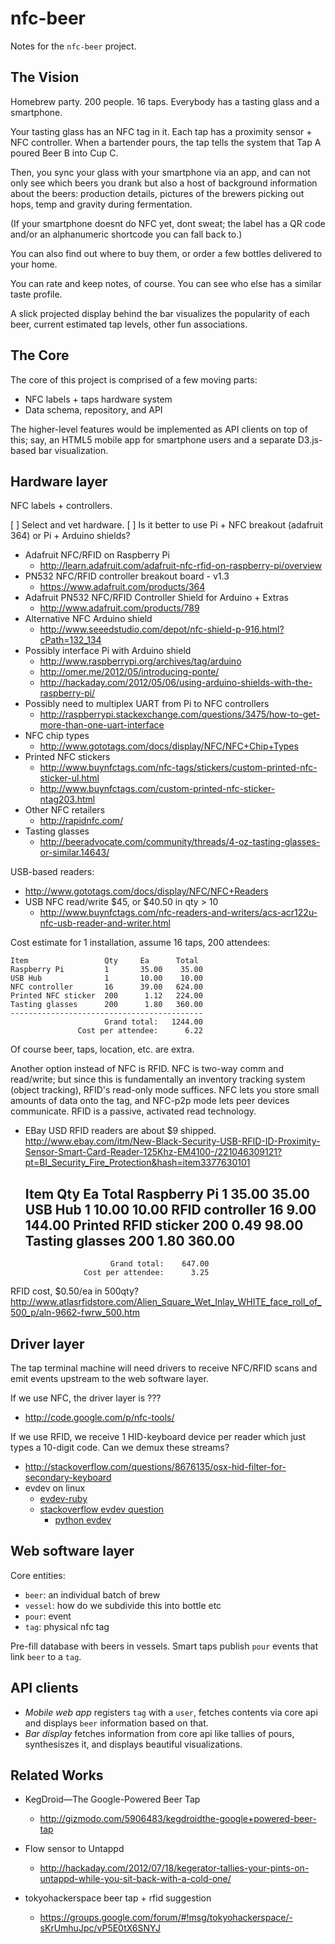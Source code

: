 nfc-beer
========

Notes for the `nfc-beer` project.

The Vision
----------

Homebrew party.  200 people.  16 taps.  Everybody has a tasting glass and a smartphone.

Your tasting glass has an NFC tag in it.  Each tap has a proximity sensor + NFC controller.
When a bartender pours, the tap tells the system that Tap A poured Beer B into Cup C.

Then, you sync your glass with your smartphone via an app, and can not only see
which beers you drank but also a host of background information about the beers:
production details, pictures of the brewers picking out hops, temp and gravity during
fermentation.

(If your smartphone doesnt do NFC yet, dont sweat; the label has a QR code and/or
an alphanumeric shortcode you can fall back to.)

You can also find out where to buy them, or order a few bottles delivered to your home.

You can rate and keep notes, of course.  You can see who else has a similar taste profile.

A slick projected display behind the bar visualizes the popularity of each beer,
current estimated tap levels, other fun associations.

The Core
--------

The core of this project is comprised of a few moving parts:

* NFC labels + taps hardware system
* Data schema, repository, and API

The higher-level features would be implemented as API clients on top of this;
say, an HTML5 mobile app for smartphone users and a separate D3.js-based
bar visualization.

Hardware layer
--------------

NFC labels + controllers.

[ ] Select and vet hardware.
[ ] Is it better to use Pi + NFC breakout (adafruit 364) or Pi + Arduino shields?

* Adafruit NFC/RFID on Raspberry Pi
  * <http://learn.adafruit.com/adafruit-nfc-rfid-on-raspberry-pi/overview>
* PN532 NFC/RFID controller breakout board - v1.3
  * <https://www.adafruit.com/products/364>
* Adafruit PN532 NFC/RFID Controller Shield for Arduino + Extras
  * <http://www.adafruit.com/products/789>
* Alternative NFC Arduino shield
  * <http://www.seeedstudio.com/depot/nfc-shield-p-916.html?cPath=132_134>
* Possibly interface Pi with Arduino shield
  * <http://www.raspberrypi.org/archives/tag/arduino>
  * <http://omer.me/2012/05/introducing-ponte/>
  * <http://hackaday.com/2012/05/06/using-arduino-shields-with-the-raspberry-pi/>
* Possibly need to multiplex UART from Pi to NFC controllers
  * <http://raspberrypi.stackexchange.com/questions/3475/how-to-get-more-than-one-uart-interface>
* NFC chip types
  * <http://www.gototags.com/docs/display/NFC/NFC+Chip+Types>
* Printed NFC stickers
  * <http://www.buynfctags.com/nfc-tags/stickers/custom-printed-nfc-sticker-ul.html>
  * <http://www.buynfctags.com/custom-printed-nfc-sticker-ntag203.html>
* Other NFC retailers
  * <http://rapidnfc.com/>
* Tasting glasses
  * <http://beeradvocate.com/community/threads/4-oz-tasting-glasses-or-similar.14643/>

USB-based readers:
* <http://www.gototags.com/docs/display/NFC/NFC+Readers>
* USB NFC read/write $45, or $40.50 in qty > 10
  * <http://www.buynfctags.com/nfc-readers-and-writers/acs-acr122u-nfc-usb-reader-and-writer.html>

Cost estimate for 1 installation, assume 16 taps, 200 attendees:

    Item                 Qty     Ea      Total
    Raspberry Pi         1       35.00    35.00
    USB Hub              1       10.00    10.00
    NFC controller       16      39.00   624.00
    Printed NFC sticker  200      1.12   224.00
    Tasting glasses      200      1.80   360.00
    -------------------------------------------
                         Grand total:   1244.00
                   Cost per attendee:      6.22

Of course beer, taps, location, etc. are extra.

Another option instead of NFC is RFID.  NFC is two-way comm and read/write; but since
this is fundamentally an inventory tracking system (object tracking), RFID's
read-only mode suffices.  NFC lets you store small amounts of data onto the tag,
and NFC-p2p mode lets peer devices communicate.  RFID is a passive, activated read
technology.

* EBay USD RFID readers are about $9 shipped.
  <http://www.ebay.com/itm/New-Black-Security-USB-RFID-ID-Proximity-Sensor-Smart-Card-Reader-125Khz-EM4100-/221046309121?pt=BI_Security_Fire_Protection&hash=item3377630101>

    Item                 Qty     Ea      Total
    Raspberry Pi         1       35.00    35.00
    USB Hub              1       10.00    10.00
    RFID controller      16       9.00   144.00
    Printed RFID sticker 200      0.49    98.00
    Tasting glasses      200      1.80   360.00
    -------------------------------------------
                         Grand total:    647.00
                   Cost per attendee:      3.25

RFID cost, $0.50/ea in 500qty?
http://www.atlasrfidstore.com/Alien_Square_Wet_Inlay_WHITE_face_roll_of_500_p/aln-9662-fwrw_500.htm

Driver layer
------------

The tap terminal machine will need drivers to receive NFC/RFID scans and
emit events upstream to the web software layer.

If we use NFC, the driver layer is ???

* http://code.google.com/p/nfc-tools/

If we use RFID, we receive 1 HID-keyboard device per reader which just types
a 10-digit code.  Can we demux these streams?

* <http://stackoverflow.com/questions/8676135/osx-hid-filter-for-secondary-keyboard>
* evdev on linux
  * [evdev-ruby](http://hewner.com/2006/08/21/evdev-for-ruby-with-morse-code/)
  * [stackoverflow evdev question](http://stackoverflow.com/questions/5834220/how-to-read-out-an-usb-rfid-reader-imitating-an-hid-keyboard-using-linux-and-pyt)
    * [python evdev](http://128.130.182.59:8888/ceat/git/index.php?p=ceatclient.git&a=blob&h=d5be91bcf14cee983afdb03cfe8172b8984ac629&hb=42b464b5a31541e77d9955940d408d1c4bb40f88&f=evdev3.py)


Web software layer
------------------

Core entities:

* `beer`: an individual batch of brew
* `vessel`: how do we subdivide this into bottle etc
* `pour`: event
* `tag`: physical nfc tag

Pre-fill database with beers in vessels.
Smart taps publish `pour` events that link `beer` to a `tag`.

API clients
------------

* *Mobile web app* registers `tag` with a `user`, fetches contents via core api
  and displays `beer` information based on that.
* *Bar display* fetches information from core api like tallies of pours, synthesiszes it,
   and displays beautiful visualizations.

Related Works
-------------

* KegDroid—The Google-Powered Beer Tap
  * <http://gizmodo.com/5906483/kegdroidthe-google+powered-beer-tap>

* Flow sensor to Untappd
  * <http://hackaday.com/2012/07/18/kegerator-tallies-your-pints-on-untappd-while-you-sit-back-with-a-cold-one/>

* tokyohackerspace beer tap + rfid suggestion
  * <https://groups.google.com/forum/#!msg/tokyohackerspace/-sKrUmhuJpc/vP5E0tX6SNYJ>
